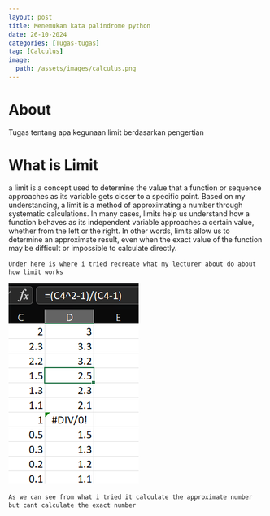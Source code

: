 ```yaml
---
layout: post
title: Menemukan kata palindrome python
date: 26-10-2024
categories: [Tugas-tugas]
tag: [Calculus]
image:
  path: /assets/images/calculus.png
---
```


# About
Tugas tentang apa kegunaan limit berdasarkan pengertian


# What is Limit
 a limit is a concept used to determine the value that a function or sequence approaches as its variable gets closer to a specific point. Based on my understanding, a limit is a method of approximating a number through systematic calculations. In many cases, limits help us understand how a function behaves as its independent variable approaches a certain value, whether from the left or the right. In other words, limits allow us to determine an approximate result, even when the exact value of the function may be difficult or impossible to calculate directly.

 ```
 Under here is where i tried recreate what my lecturer about do about how limit works
 ```

![Desktop View](/assets/images/calculus2.png)


```
As we can see from what i tried it calculate the approximate number but cant calculate the exact number 
```